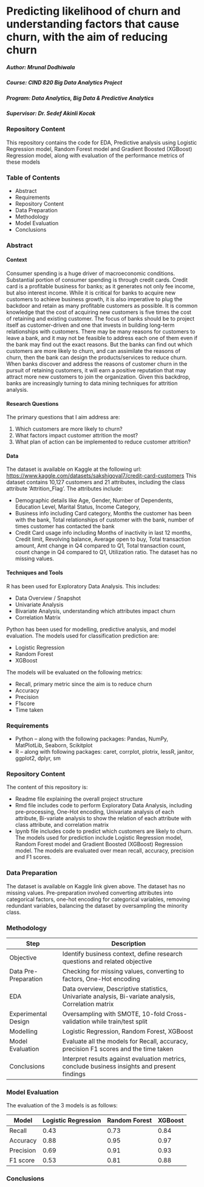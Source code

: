 # Predicting likelihood of churn and understanding factors that cause churn, with the aim of reducing churn

##### Author: Mrunal Dodhiwala
##### Course: CIND 820 Big Data Analytics Project
##### Program: Data Analytics, Big Data & Predictive Analytics
##### Supervisor: Dr. Sedef Akinli Kocak

### Repository Content
This repository contains the code for EDA, Predictive analysis using Logistic Regression model, Random Forest model and Gradient Boosted (XGBoost) Regression model, along with evaluation of the performance metrics of these models

### Table of Contents
- Abstract
- Requirements
- Repository Content
- Data Preparation
- Methodology
- Model Evaluation
- Conclusions

### Abstract
#### Context
Consumer spending is a huge driver of macroeconomic conditions. Substantial portion of consumer spending is through credit cards. Credit card is a profitable business for banks; as it generates not only fee income, but also interest income.
While it is critical for banks to acquire new customers to achieve business growth, it is also imperative to plug the backdoor and retain as many profitable customers as possible. It is common knowledge that the cost of acquiring new customers is five times the cost of retaining and existing customer. The focus of banks should be to project itself as customer-driven and one that invests in building long-term relationships with customers. There may be many reasons for customers to leave a bank, and it may not be feasible to address each one of them even if the bank may find out the exact reasons. But the banks can find out which customers are more likely to churn, and can assimilate the reasons of churn, then the bank can design the products/services to reduce churn. When banks discover and address the reasons of customer churn in the pursuit of retaining customers, it will earn a positive reputation that may attract more new customers to join the organization.
Given this backdrop, banks are increasingly turning to data mining techniques for attrition analysis.

#### Research Questions
The primary questions that I aim address are:
1.	Which customers are more likely to churn?
2.	What factors impact customer attrition the most?
3.	What plan of action can be implemented to reduce customer attrition?

#### Data
The dataset is available on Kaggle at the following url:
https://www.kaggle.com/datasets/sakshigoyal7/credit-card-customers
This dataset contains 10,127 customers and 21 attributes, including the class attribute ‘Attrition_Flag’. The attributes include:
-	Demographic details like Age, Gender, Number of Dependents, Education Level, Marital Status, Income Category, 
-	Business info including Card category, Months the customer has been with the bank, Total relationships of customer with the bank, number of times customer has contacted the bank
-	Credit Card usage info including Months of inactivity in last 12 months, Credit limit, Revolving balance, Average open to buy, Total transaction amount, Amt change in Q4 compared to Q1, Total transaction count, count change in Q4 compared to Q1, Utilization ratio. The dataset has no missing values.

#### Techniques and Tools
R has been used for Exploratory Data Analysis. This includes:
-	Data Overview / Snapshot
-	Univariate Analysis
-	Bivariate Analysis, understanding which attributes impact churn
-	Correlation Matrix

Python has been used for modelling, predictive analysis, and model evaluation. The models used for classification prediction are:
-	Logistic Regression
-	Random Forest
-	XGBoost

The models will be evaluated on the following metrics:
-	Recall, primary metric since the aim is to reduce churn
-	Accuracy
-	Precision
-	F1score
-	Time taken


### Requirements
-	Python – along with the following packages: Pandas, NumPy, MatPlotLib, Seaborn, Scikitplot
-	R – along with following packages: caret, corrplot, plotrix, lessR, janitor, ggplot2, dplyr, sm


### Repository Content
The content of this repository is:
-	Readme file explaining the overall project structure
-	Rmd file includes code to perform Exploratory Data Analysis, including pre-processing, One-Hot encoding, Univariate analysis of each attribute, Bi-variate analysis to show the relation of each attribute with class attribute, and correlation matrix
-	Ipynb file includes code to predict which customers are likely to churn. The models used for prediction include Logistic Regression model, Random Forest model and Gradient Boosted (XGBoost) Regression model. The models are evaluated over mean recall, accuracy, precision and F1 scores.

### Data Preparation
The dataset is available on Kaggle link given above. The dataset has no missing values. Pre-preparation involved converting attributes into categorical factors, one-hot encoding for categorical variables, removing redundant variables, balancing the dataset by oversampling the minority class.

### Methodology

| Step	            | Description                                                            |
| ----------------- | ---------------------------------------------------------------------- |
| Objective	| Identify business context, define research questions and related objective |
| Data Pre-Preparation	| Checking for missing values, converting to factors, One-Hot encoding |
|EDA	| Data overview, Descriptive statistics, Univariate analysis, Bi-variate analysis, Correlation matrix |
| Experimental Design	| Oversampling with SMOTE, 10-fold Cross-validation while train/test split |
| Modelling	| Logistic Regression, Random Forest, XGBoost |
| Model Evaluation	| Evaluate all the models for Recall, accuracy, precision F1 scores and the time taken |
| Conclusions	| Interpret results against evaluation metrics, conclude business insights and present findings |

### Model Evaluation
The evaluation of the 3 models is as follows:

| Model	| Logistic Regression	| Random Forest	| XGBoost |
| ----- | ------------------- |-------------- | ------- |
| Recall	| 0.43	| 0.73	| 0.84 |
| Accuracy	| 0.88	| 0.95	| 0.97 |
| Precision	| 0.69	| 0.91	| 0.93 |
| F1 score	| 0.53	| 0.81	| 0.88 |



### Conclusions





